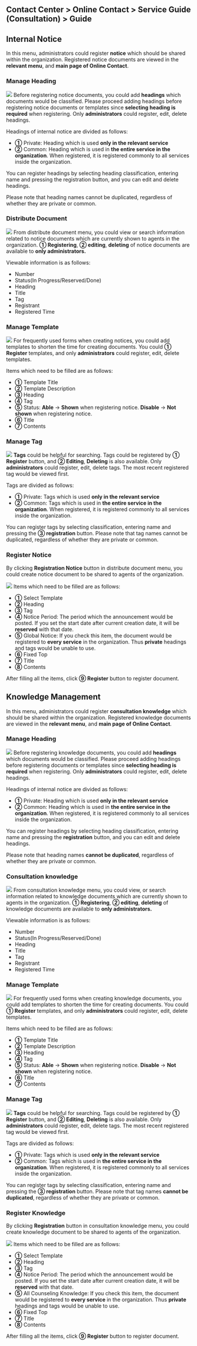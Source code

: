 ## Contact Center > Online Contact > Service Guide (Consultation) > Guide

## Internal Notice
In this menu, administrators could register **notice** which should be shared within the organization. Registered notice documents are viewed in the **relevant menu**, and **main page of Online Contact**.

### Manage Heading
![](http://static.toastoven.net/prod_contact_center/7.1-(2)_en.png)
Before registering notice documents, you could add **headings** which documents would be classified. Please proceed adding headings before registering notice documents or templates since **selecting heading is required** when registering. Only **administrators** could register, edit, delete headings.

Headings of internal notice are divided as follows:

- **①** Private: Heading which is used **only in the relevant service**
- **②** Common: Heading which is used in **the entire service in the organization**. When registered, it is registered commonly to all services inside the organization.

You can register headings by selecting heading classification, entering name and pressing the registration button, and you can edit and delete headings.

Please note that heading names cannot be duplicated, regardless of whether they are private or common.

### Distribute Document
![](http://static.toastoven.net/prod_contact_center/7.1-(1)_en.png)
From distribute document menu, you could view or search information related to notice documents which are currently shown to agents in the organization. **① Registering**, **② editing**, **deleting** of notice documents are available to **only administrators.**

Viewable information is as follows:

- Number
- Status(In Progress/Reserved/Done)
- Heading
- Title
- Tag
- Registrant
- Registered Time

### Manage Template
![](http://static.toastoven.net/prod_contact_center/7.1-(4)_en.png)
For frequently used forms when creating notices, you could add templates to shorten the time for creating documents. You could **① Register** templates, and only **administrators** could register, edit, delete templates.

Items which need to be filled are as follows:

- **①** Template Title
- **②** Template Description
- **③** Heading
- **④** Tag
- **⑤** Status: **Able** → **Shown** when registering notice. **Disable** → **Not shown** when registering notice.
- **⑥** Title
- **⑦** Contents

### Manage Tag
![](http://static.toastoven.net/prod_contact_center/7.1-(5)_en.png)
**Tags** could be helpful for searching. Tags could be registered by **① Register** button, and **② Editing**, **Deleting** is also available. Only **administrators** could register, edit, delete tags. The most recent registered tag would be viewed first.

Tags are divided as follows:

- **①** Private: Tags which is used **only in the relevant service**
- **②** Common: Tags which is used in **the entire service in the organization**. When registered, it is registered commonly to all services inside the organization.

You can register tags by selecting classification, entering name and pressing the **③ registration** button.
Please note that tag names cannot be duplicated, regardless of whether they are private or common.

### Register Notice
By clicking **Registration Notice** button in distribute document menu, you could create notice document to be shared to agents of the organization.

![](http://static.toastoven.net/prod_contact_center/7.1-(3)_en.png)
Items which need to be filled are as follows:

- **①** Select Template
- **②** Heading
- **③** Tag
- **④** Notice Period: The period which the announcement would be posted. If you set the start date after current creation date, it will be **reserved** with that date.
- **⑤** Global Notice: If you check this item, the document would be registered to **every service** in the organization. Thus **private** headings and tags would be unable to use.
- **⑥** Fixed Top
- **⑦** Title
- **⑧** Contents

After filling all the items, click **⑨ Register** button to register document.

## Knowledge Management
In this menu, administrators could register **consultation knowledge** which should be shared within the organization. Registered knowledge documents are viewed in the **relevant menu**, and **main page of Online Contact**.

### Manage Heading
![](http://static.toastoven.net/prod_contact_center/7.2-(2)_en.png)
Before registering knowledge documents, you could add **headings** which documents would be classified. Please proceed adding headings before registering documents or templates since **selecting heading is required** when registering. Only **administrators** could register, edit, delete headings.

Headings of internal notice are divided as follows:

- **①** Private: Heading which is used **only in the relevant service**
- **②** Common: Heading which is used in **the entire service in the organization**. When registered, it is registered commonly to all services inside the organization.

You can register headings by selecting heading classification, entering name and pressing the **registration** button, and you can edit and delete headings.

Please note that heading names **cannot be duplicated**, regardless of whether they are private or common.

### Consultation knowledge
![](http://static.toastoven.net/prod_contact_center/7.2-(1)_en.png)
From consultation knowledge menu, you could view, or search information related to knowledge documents which are currently shown to agents in the organization. **① Registering**, **② editing**, **deleting** of knowledge documents are available to **only administrators.**

Viewable information is as follows:

- Number
- Status(In Progress/Reserved/Done)
- Heading
- Title
- Tag
- Registrant
- Registered Time

### Manage Template
![](http://static.toastoven.net/prod_contact_center/7.2-(4)_en.png)
For frequently used forms when creating knowledge documents, you could add templates to shorten the time for creating documents. You could **① Register** templates, and only **administrators** could register, edit, delete templates.

Items which need to be filled are as follows:

- **①** Template Title
- **②** Template Description
- **③** Heading
- **④** Tag
- **⑤** Status: **Able** → **Shown** when registering notice. **Disable** → **Not shown** when registering notice.
- **⑥** Title
- **⑦** Contents

### Manage Tag
![](http://static.toastoven.net/prod_contact_center/7.2-(5)_en.png)
**Tags** could be helpful for searching. Tags could be registered by **① Register** button, and **② Editing**, **Deleting** is also available. Only **administrators** could register, edit, delete tags. The most recent registered tag would be viewed first.

Tags are divided as follows:

- **①** Private: Tags which is used **only in the relevant service**
- **②** Common: Tags which is used in **the entire service in the organization**. When registered, it is registered commonly to all services inside the organization.

You can register tags by selecting classification, entering name and pressing the **③ registration** button.
Please note that tag names **cannot be duplicated**, regardless of whether they are private or common.

### Register Knowledge
By clicking **Registration** button in consultation knowledge menu, you could create knowledge document to be shared to agents of the organization.

![](http://static.toastoven.net/prod_contact_center/7.2-(3).png)
Items which need to be filled are as follows:

- **①** Select Template
- **②** Heading
- **③** Tag
- **④** Notice Period: The period which the announcement would be posted. If you set the start date after current creation date, it will be **reserved** with that date.
- **⑤** All Counseling Knowledge: If you check this item, the document would be registered to **every service** in the organization. Thus **private** headings and tags would be unable to use.
- **⑥** Fixed Top
- **⑦** Title
- **⑧** Contents

After filling all the items, click **⑨ Register** button to register document.

